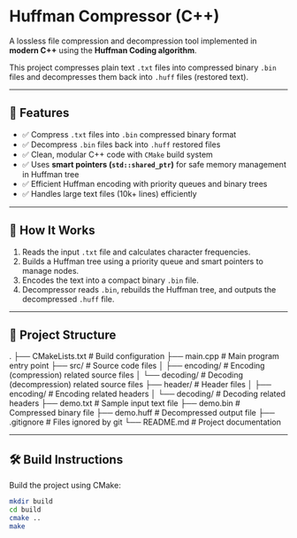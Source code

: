 # Huffman Compressor (C++)

A lossless file compression and decompression tool implemented in **modern C++** using the **Huffman Coding algorithm**.

This project compresses plain text `.txt` files into compressed binary `.bin` files and decompresses them back into `.huff` files (restored text).

---

## 📌 Features

- ✅ Compress `.txt` files into `.bin` compressed binary format
- ✅ Decompress `.bin` files back into `.huff` restored files
- ✅ Clean, modular C++ code with `CMake` build system
- ✅ Uses **smart pointers (`std::shared_ptr`)** for safe memory management in Huffman tree
- ✅ Efficient Huffman encoding with priority queues and binary trees
- ✅ Handles large text files (10k+ lines) efficiently

---

## 🧠 How It Works

1. Reads the input `.txt` file and calculates character frequencies.
2. Builds a Huffman tree using a priority queue and smart pointers to manage nodes.
3. Encodes the text into a compact binary `.bin` file.
4. Decompressor reads `.bin`, rebuilds the Huffman tree, and outputs the decompressed `.huff` file.

---

## 📁 Project Structure

.
├── CMakeLists.txt # Build configuration
├── main.cpp # Main program entry point
├── src/ # Source code files
│ ├── encoding/ # Encoding (compression) related source files
│ └── decoding/ # Decoding (decompression) related source files
├── header/ # Header files
│ ├── encoding/ # Encoding related headers
│ └── decoding/ # Decoding related headers
├── demo.txt # Sample input text file
├── demo.bin # Compressed binary file
├── demo.huff # Decompressed output file
├── .gitignore # Files ignored by git
└── README.md # Project documentation

---

## 🛠️ Build Instructions

Build the project using CMake:

```bash
mkdir build
cd build
cmake ..
make

 
